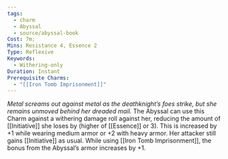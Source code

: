 ```yaml
---
tags:
  - charm
  - Abyssal
  - source/abyssal-book
Cost: 7m; 
Mins: Resistance 4, Essence 2
Type: Reflexive
Keywords:
  - Withering-only
Duration: Instant
Prerequisite Charms:
  - "[[Iron Tomb Imprisonment]]"
---
```

*Metal screams out against metal as the deathknight’s foes strike, but she remains unmoved behind her dreaded mail.*
The Abyssal can use this Charm against a withering damage roll against her, reducing the amount of [[Initiative]] she loses by (higher of [[Essence]] or 3). This is increased by +1 while wearing medium armor or +2 with heavy armor. Her attacker still gains [[Initiative]] as usual.
While using [[Iron Tomb Imprisonment]], the bonus from the Abyssal’s armor increases by +1.